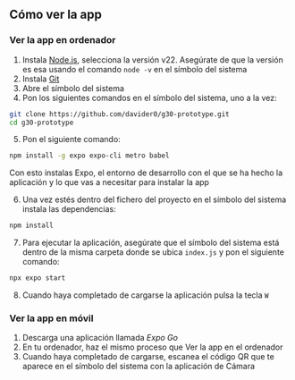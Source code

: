 ## Cómo ver la app

### Ver la app en ordenador

1. Instala [Node.js](https://nodejs.org/dist/v22.6.0/node-v22.6.0-x64.msi), selecciona la versión v22. Asegúrate de que la versión es esa usando el comando `node -v` en el símbolo del sistema
2. Instala [Git](https://git-scm.com/downloads)
3. Abre el símbolo del sistema
4. Pon los siguientes comandos en el símbolo del sistema, uno a la vez:
```bash
git clone https://github.com/davider0/g30-prototype.git
cd g30-prototype
```
5. Pon el siguiente comando:
```bash
npm install -g expo expo-cli metro babel
```
Con esto instalas Expo, el entorno de desarrollo con el que se ha hecho la aplicación y lo que vas a necesitar para instalar la app

6. Una vez estés dentro del fichero del proyecto en el símbolo del sistema instala las dependencias:
```bash
npm install
```
7. Para ejecutar la aplicación, asegúrate que el símbolo del sistema está dentro de la misma carpeta donde se ubica `index.js` y pon el siguiente comando:
```bash
npx expo start
```
8. Cuando haya completado de cargarse la aplicación pulsa la tecla `W`

### Ver la app en móvil
1. Descarga una aplicación llamada *Expo Go*
2. En tu ordenador, haz el mismo proceso que Ver la app en el ordenador
3. Cuando haya completado de cargarse, escanea el código QR que te aparece en el símbolo del sistema con la aplicación de Cámara
